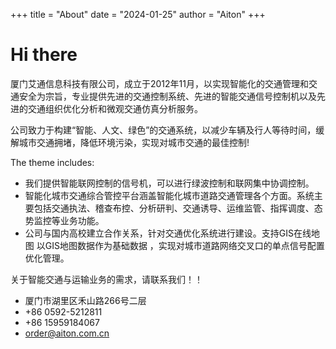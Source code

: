+++
title = "About"
date = "2024-01-25"
author = "Aiton"
+++

# Hi there

厦门艾通信息科技有限公司，成立于2012年11月，以实现智能化的交通管理和交通安全为宗旨，专业提供先进的交通控制系统、先进的智能交通信号控制机以及先进的交通组织优化分析和微观交通仿真分析服务。

公司致力于构建“智能、人文、绿色”的交通系统，以减少车辆及行人等待时间，缓解城市交通拥堵，降低环境污染，实现对城市交通的最佳控制!

The theme includes:

- 我们提供智能联网控制的信号机，可以进行绿波控制和联网集中协调控制。
- 智能化城市交通综合管控平台涵盖智能化城市道路交通管理各个方面。系统主要包括交通执法、稽查布控、分析研判、交通诱导、运维监管、指挥调度、态势监控等业务功能。
- 公司与国内高校建立合作关系，针对交通优化系统进行建设。支持GIS在线地图 以GIS地图数据作为基础数据 ，实现对城市道路网络交叉口的单点信号配置优化管理。

关于智能交通与运输业务的需求，请联系我们！！

-  厦门市湖里区禾山路266号二层
-  +86 0592-5212811
-  +86 15959184067
-  order@aiton.com.cn
